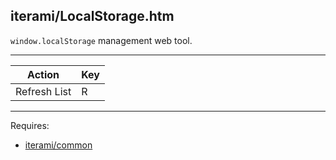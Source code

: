 iterami/LocalStorage.htm
------------------------

`window.localStorage` management web tool.

---

Action       | Key
-------------|----
Refresh List | R

---

Requires:
* [iterami/common](https://github.com/iterami/common)

